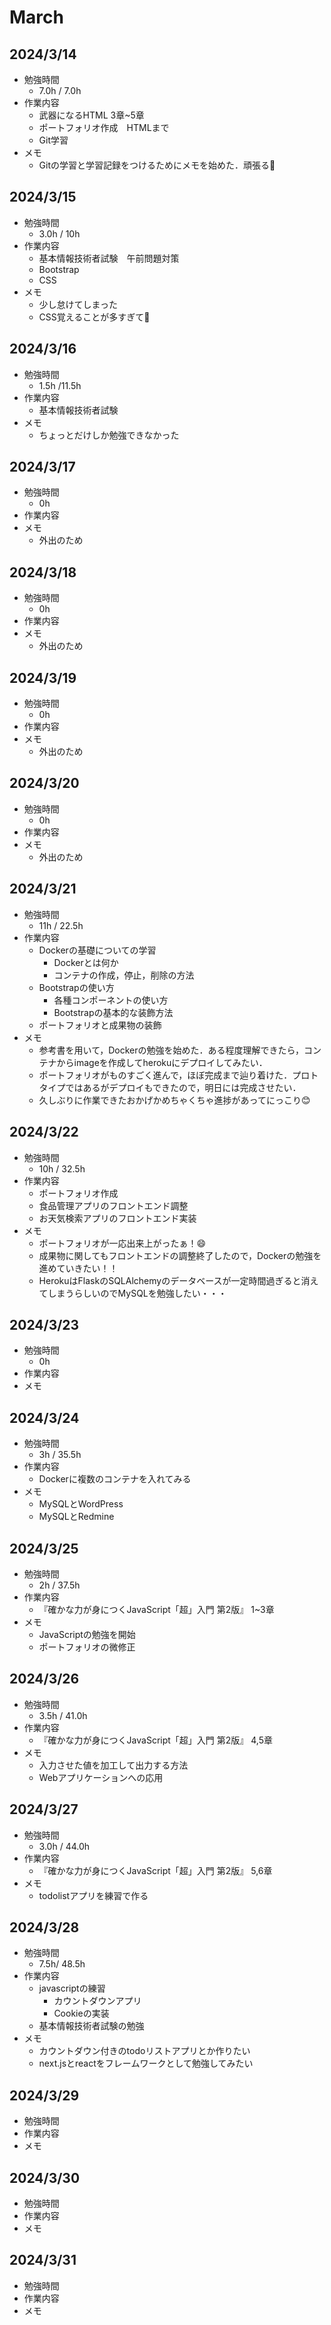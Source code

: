 # March

## 2024/3/14

- 勉強時間
  - 7.0h / 7.0h
- 作業内容
  - 武器になるHTML 3章~5章
  - ポートフォリオ作成　HTMLまで
  - Git学習
- メモ
  - Gitの学習と学習記録をつけるためにメモを始めた．頑張る💪

## 2024/3/15

- 勉強時間
  - 3.0h / 10h
- 作業内容
  - 基本情報技術者試験　午前問題対策
  - Bootstrap
  - CSS
- メモ
  - 少し怠けてしまった
  - CSS覚えることが多すぎて🥺

## 2024/3/16

- 勉強時間
  - 1.5h /11.5h
- 作業内容
  - 基本情報技術者試験
- メモ
  - ちょっとだけしか勉強できなかった

## 2024/3/17

- 勉強時間
  - 0h
- 作業内容
- メモ
  - 外出のため

## 2024/3/18

- 勉強時間
  - 0h
- 作業内容
- メモ
  - 外出のため

## 2024/3/19

- 勉強時間
  - 0h
- 作業内容
- メモ
  - 外出のため

## 2024/3/20

- 勉強時間
  - 0h
- 作業内容
- メモ
  - 外出のため

## 2024/3/21

- 勉強時間
  - 11h / 22.5h
- 作業内容
  - Dockerの基礎についての学習
    - Dockerとは何か
    - コンテナの作成，停止，削除の方法
  - Bootstrapの使い方
    - 各種コンポーネントの使い方
    - Bootstrapの基本的な装飾方法
  - ポートフォリオと成果物の装飾
- メモ
  - 参考書を用いて，Dockerの勉強を始めた．ある程度理解できたら，コンテナからimageを作成してherokuにデプロイしてみたい．
  - ポートフォリオがものすごく進んで，ほぼ完成まで辿り着けた．プロトタイプではあるがデプロイもできたので，明日には完成させたい．
  - 久しぶりに作業できたおかげかめちゃくちゃ進捗があってにっこり😊

## 2024/3/22

- 勉強時間
  - 10h / 32.5h
- 作業内容
  - ポートフォリオ作成
  - 食品管理アプリのフロントエンド調整
  - お天気検索アプリのフロントエンド実装
- メモ
  - ポートフォリオが一応出来上がったぁ！😄
  - 成果物に関してもフロントエンドの調整終了したので，Dockerの勉強を進めていきたい！！
  - HerokuはFlaskのSQLAlchemyのデータベースが一定時間過ぎると消えてしまうらしいのでMySQLを勉強したい・・・

## 2024/3/23

- 勉強時間
  - 0h
- 作業内容
- メモ

## 2024/3/24

- 勉強時間
  - 3h / 35.5h
- 作業内容
  - Dockerに複数のコンテナを入れてみる
- メモ
  - MySQLとWordPress
  - MySQLとRedmine

## 2024/3/25

- 勉強時間
  - 2h / 37.5h
- 作業内容
  - 『確かな力が身につくJavaScript「超」入門 第2版』 1~3章
- メモ
  - JavaScriptの勉強を開始
  - ポートフォリオの微修正

## 2024/3/26

- 勉強時間
  - 3.5h / 41.0h
- 作業内容
  - 『確かな力が身につくJavaScript「超」入門 第2版』 4,5章
- メモ
  - 入力させた値を加工して出力する方法
  - Webアプリケーションへの応用

## 2024/3/27

- 勉強時間
  - 3.0h / 44.0h
- 作業内容
  - 『確かな力が身につくJavaScript「超」入門 第2版』 5,6章
- メモ
  - todolistアプリを練習で作る

## 2024/3/28

- 勉強時間
  - 7.5h/ 48.5h
- 作業内容
  - javascriptの練習
    - カウントダウンアプリ
    - Cookieの実装
  - 基本情報技術者試験の勉強
- メモ
  - カウントダウン付きのtodoリストアプリとか作りたい
  - next.jsとreactをフレームワークとして勉強してみたい

## 2024/3/29

- 勉強時間
- 作業内容
- メモ

## 2024/3/30

- 勉強時間
- 作業内容
- メモ

## 2024/3/31

- 勉強時間
- 作業内容
- メモ

